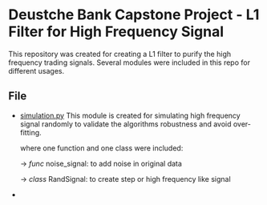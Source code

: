 # Deustche Bank Capstone Project - L1 Filter for High Frequency Signal
This repository was created for creating a L1 filter to purify the high frequency trading signals.
Several modules were included in this repo for different usages. 

## File
* [simulation.py](https://github.com/lkqllx/High-Frequency-Signal-Filtering/blob/master/codes/simulation.py)
This module is created for simulating high frequency signal randomly to validate the algorithms robustness and 
avoid over-fitting.

    where one function and one class were included:
    
    -> *func* noise_signal: to add noise in original data
    
    -> *class* RandSignal: to create step or high frequency like signal
* 


